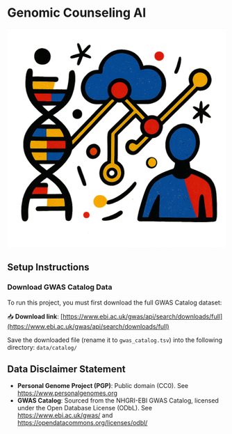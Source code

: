 # Genomic Counseling AI

![Logo](img/logo.png)

## Setup Instructions

### Download GWAS Catalog Data

To run this project, you must first download the full GWAS Catalog dataset:

📥 **Download link**: [https://www.ebi.ac.uk/gwas/api/search/downloads/full](https://www.ebi.ac.uk/gwas/api/search/downloads/full)

Save the downloaded file (rename it to `gwas_catalog.tsv`) into the following directory: `data/catalog/`

## Data Disclaimer Statement

- **Personal Genome Project (PGP)**: Public domain (CC0). See https://www.personalgenomes.org
- **GWAS Catalog**: Sourced from the NHGRI-EBI GWAS Catalog, licensed under the Open Database License (ODbL). See https://www.ebi.ac.uk/gwas/ and https://opendatacommons.org/licenses/odbl/
